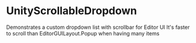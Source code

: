 # UnityScrollableDropdown
Demonstrates a custom dropdown list with scrollbar for Editor UI
It's faster to scroll than EditorGUILayout.Popup when having many items
